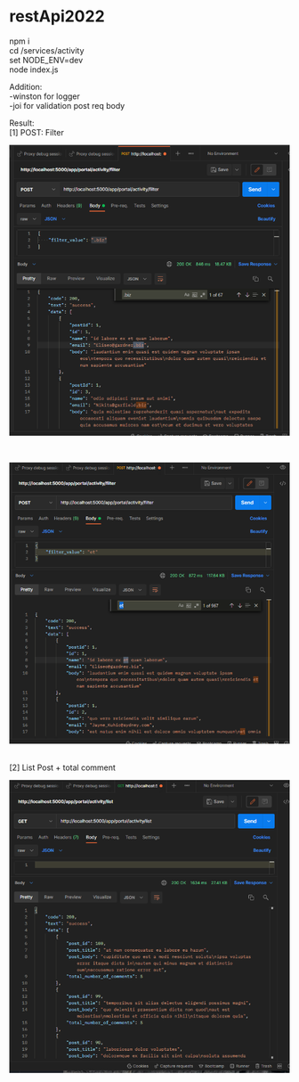 # restApi2022

npm i  <br>
cd /services/activity  <br>
set NODE_ENV=dev <br>
node index.js <br>

Addition: <br>
-winston for logger <br>
-joi for validation post req body <br>

Result: <br>
[1] POST: Filter
<p align="left">
  <img src="https://raw.githubusercontent.com/syukranDev/restApi2022/main/images/filter.PNG" />
  </p> <br /> 
  
  <p align="left">
  <img src="https://raw.githubusercontent.com/syukranDev/restApi2022/main/images/filter_2.PNG" />
  </p> <br /> 
 [2] List Post + total comment 
  <p align="left">
  <img src="https://raw.githubusercontent.com/syukranDev/restApi2022/main/images/listPostAndComments.PNG" />
  </p> <br /> 
